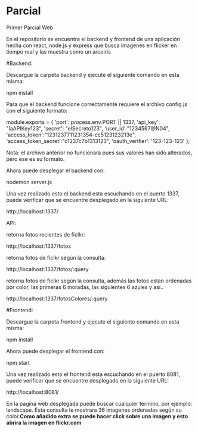 # Parcial
Primer Parcial Web

En el repositorio se encuentra el backend y frontend de una aplicación hecha con react, node.js y express que busca imagenes en flicker en tiempo real y las muestra como un arcoiris

#Backend:

Descargue la carpeta backend y ejecute el siguiente comando en esta misma:

npm install

Para que el backend funcione correctamente requiere el archivo config.js con el siguiente formato:

module.exports = {
  'port': process.env.PORT || 1337,
  'api_key': "laAPIKey123",
  'secret': "elSecreto123",
  'user_id':"1234567@N04",
  'access_token':"1231237711231354-cc5123123213e",
  'access_token_secret':"c1237c7b1313123",
  'oauth_verifier': '123-123-123'
};

Nota: el archivo anterior no funcionara pues sus valores han sido alterados, pero ese es su formato.

Ahora puede desplegar el backend con:

nodemon server.js

Una vez realizado esto el backend esta escuchando en el puerto 1337, puede verificar que se encuentre desplegado en la siguiente URL:

http://localhost:1337/

API:

retorna fotos recientes de ficlkr:

http://localhost:1337/fotos                                   

retorna fotos de ficlkr según la consulta:

http://localhost:1337/fotos/:query              

retorna fotos de ficlkr según la consulta, además las fotos estan ordenadas por color, las primeras 6 moradas, las siguientes 6 azules y así..

http://localhost:1337/fotosColores/:query       

#Frontend:

Descargue la carpeta frontend y ejecute el siguiente comando en esta misma:

npm install

Ahora puede desplegar el frontend con:

npm start

Una vez realizado esto el frontend esta escuchando en el puerto 8081, puede verificar que se encuentre desplegado en la siguiente URL:

http://localhost:8081/

En la pagina web desplegada puede buscar cualquier termino, por ejemplo: landscape. Esta consulta le mostrara 36 imagenes ordenadas según su color.<strong>Como añadido extra se puede hacer click sobre una imagen y esto abrira la imagen en flickr.com</strong>

